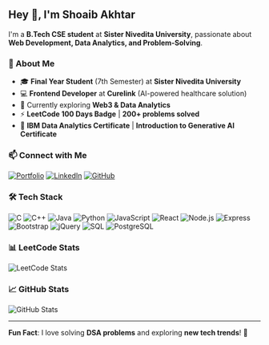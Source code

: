 ## Hey 👋, I'm Shoaib Akhtar
I'm a **B.Tech CSE student** at **Sister Nivedita University**, passionate about **Web Development, Data Analytics, and Problem-Solving**.

### 🚀 About Me
- 🎓 **Final Year Student** (7th Semester) at **Sister Nivedita University**
- 💻 **Frontend Developer** at **Curelink** (AI-powered healthcare solution)
- 🌱 Currently exploring **Web3 & Data Analytics**
- ⚡ **LeetCode 100 Days Badge** | **200+ problems solved**
- 📜 **IBM Data Analytics Certificate** | **Introduction to Generative AI Certificate**

### 📫 Connect with Me
[![Portfolio](https://img.shields.io/badge/-Portfolio-4E69C8?style=flat-square&logo=Firefox&logoColor=white)](https://your-portfolio-link.com) 
[![LinkedIn](https://img.shields.io/badge/-LinkedIn-0077B5?style=flat-square&logo=LinkedIn&logoColor=white)](https://linkedin.com/in/shoaib-akhtar) 
[![GitHub](https://img.shields.io/badge/-GitHub-181717?style=flat-square&logo=GitHub&logoColor=white)](https://github.com/your-github)

### 🛠 Tech Stack
![C](https://img.shields.io/badge/-C-A8B9CC?style=flat-square&logo=C&logoColor=white) ![C++](https://img.shields.io/badge/-C++-00599C?style=flat-square&logo=c%2B%2B&logoColor=white) ![Java](https://img.shields.io/badge/-Java-007396?style=flat-square&logo=java&logoColor=white) ![Python](https://img.shields.io/badge/-Python-3776AB?style=flat-square&logo=Python&logoColor=white)
![JavaScript](https://img.shields.io/badge/-JavaScript-F7DF1E?style=flat-square&logo=javascript&logoColor=black) ![React](https://img.shields.io/badge/-React-61DAFB?style=flat-square&logo=react&logoColor=black) ![Node.js](https://img.shields.io/badge/-Node.js-339933?style=flat-square&logo=node.js&logoColor=white) ![Express](https://img.shields.io/badge/-Express-000000?style=flat-square&logo=express&logoColor=white)
![Bootstrap](https://img.shields.io/badge/-Bootstrap-7952B3?style=flat-square&logo=bootstrap&logoColor=white) ![jQuery](https://img.shields.io/badge/-jQuery-0769AD?style=flat-square&logo=jquery&logoColor=white) ![SQL](https://img.shields.io/badge/-SQL-4479A1?style=flat-square&logo=postgresql&logoColor=white) ![PostgreSQL](https://img.shields.io/badge/-PostgreSQL-336791?style=flat-square&logo=postgresql&logoColor=white)

### 📊 LeetCode Stats
![LeetCode Stats](https://leetcard.jacoblin.cool/your-leetcode-username?theme=dark&font=Montserrat&ext=heatmap)

### 📈 GitHub Stats
![GitHub Stats](https://github-readme-stats.vercel.app/api?username=your-github&show_icons=true&count_private=true)

---
**Fun Fact**: I love solving **DSA problems** and exploring **new tech trends**! 🚀
